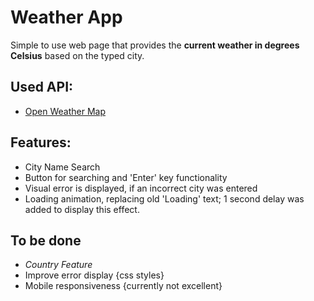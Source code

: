 # Weather App

Simple to use web page that provides the **current weather in degrees Celsius** based on the typed city.

## Used API:

- [Open Weather Map](http://openweathermap.org/)

## Features:

- City Name Search
- Button for searching and 'Enter' key functionality
- Visual error is displayed, if an incorrect city was entered
- Loading animation, replacing old 'Loading' text; 1 second delay was added to display this effect.

## To be done

-  _Country Feature_
- Improve error display {css styles}
- Mobile responsiveness {currently not excellent}
